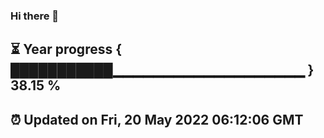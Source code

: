 ### Hi there 👋
⏳ Year progress { ███████████▁▁▁▁▁▁▁▁▁▁▁▁▁▁▁▁▁▁▁ } 38.15 %
---
⏰ Updated on Fri, 20 May 2022 06:12:06 GMT
---
